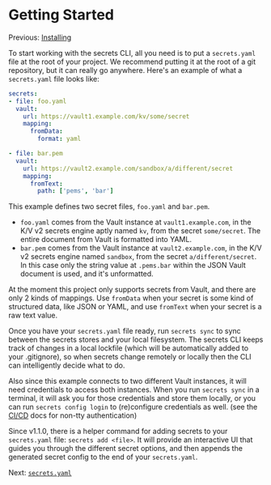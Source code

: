 # Getting Started
Previous: [Installing](./0-installing.md)

To start working with the secrets CLI, all you need is to put a `secrets.yaml` file at the root of your project. We recommend putting it at the root of a git repository, but it can really go anywhere. Here's an example of what a `secrets.yaml` file looks like:

```yaml
secrets:
- file: foo.yaml
  vault:
    url: https://vault1.example.com/kv/some/secret
    mapping:
      fromData:
        format: yaml

- file: bar.pem
  vault:
    url: https://vault2.example.com/sandbox/a/different/secret
    mapping:
      fromText:
        path: ['pems', 'bar']
```

This example defines two secret files, `foo.yaml` and `bar.pem`.
* `foo.yaml` comes from the Vault instance at `vault1.example.com`, in the K/V v2 secrets engine aptly named `kv`, from the secret `some/secret`. The entire document from Vault is formatted into YAML.
* `bar.pem` comes from the Vault instance at `vault2.example.com`, in the K/V v2 secrets engine named `sandbox`, from the secret `a/different/secret`. In this case only the string value at `.pems.bar` within the JSON Vault document is used, and it's unformatted.

At the moment this project only supports secrets from Vault, and there are only 2 kinds of mappings. Use `fromData` when your secret is some kind of structured data, like JSON or YAML, and use `fromText` when your secret is a raw text value.

Once you have your `secrets.yaml` file ready, run `secrets sync` to sync between the secrets stores and your local filesystem. The secrets CLI keeps track of changes in a local lockfile (which will be automatically added to your .gitignore), so when secrets change remotely or locally then the CLI can intelligently decide what to do.

Also since this example connects to two different Vault instances, it will need credentials to access both instances. When you run `secrets sync` in a terminal, it will ask you for those credentials and store them locally, or you can run `secrets config login` to (re)configure credentials as well. (see the [CI/CD](./4-cicd.md#external-auth) docs for non-tty authentication)

Since v1.1.0, there is a helper command for adding secrets to your `secrets.yaml` file: `secrets add <file>`. It will provide an interactive UI that guides you through the different secret options, and then appends the generated secret config to the end of your `secrets.yaml`.

Next: [`secrets.yaml`](./2-secrets-yaml.md)
